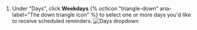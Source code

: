 1. Under "Days", click **Weekdays** {% octicon "triangle-down" aria-label="The down triangle icon" %} to select one or more days you'd like to receive scheduled reminders.
   ![Days dropdown](/assets/images/help/settings/scheduled-reminders-days.png)
